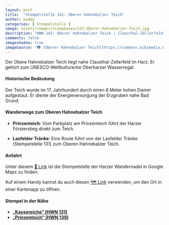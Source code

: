 ```yaml
---
layout: post
title:  "Stempelstelle 141: Oberer Hahnebalzer Teich"
author: buddy
categories: [ Stempelstelle ]
image: assets/images/stampboxes/141-Oberer-Hahnebalzer-Teich.jpg
description: "HWN 141: Oberer Hahnebalzer Teich | Clausthal-Zellerfeld"
comments: false
imageshadow: true
imageSource: '📷 [Oberer Hahnebalzer Teich](https://commons.wikimedia.org/wiki/File:Oberer_Hahnebalzer_Teich.jpg) von <a href="//commons.wikimedia.org/wiki/User:FB1969" title="User:FB1969">FB1969</a> unter Lizenz [CC BY-SA 4.0](https://creativecommons.org/licenses/by-sa/4.0)'
---
```


Der Obere Hahnebalzer Teich liegt nahe Clausthal-Zellerfeld im Harz. Er gehört zum UNESCO-Weltkulturerbe Oberharzer Wasserregal. 

#### Historische Bedeutung

Der Teich wurde im 17. Jahrhundert durch einen 8 Meter hohen Damm aufgestaut. Er diente der Energieversorgung der Erzgruben nahe Bad Grund. 

#### Wanderwege zum Oberen Hahnebalzer Teich

- **Prinzenteich**: Vom Parkplatz am Prinzenteich führt der Harzer Försterstieg direkt zum Teich. 

- **Lasfelder Tränke**: Eine Route führt von der Lasfelder Tränke (Stempelstelle 131) zum Oberen Hahnebalzer Teich. 

#### Anfahrt

Unter diesem [📍 Link](https://www.google.com/maps/dir/?api=1&origin=&destination=51.784750%2C%2010.286183) ist die Stempelstelle der Harzer Wandernadel in Google Maps zu finden.

<div class="android-only">
  Auf einem Handy kannst du auch diesen 
  <a href="geo:51.784750,10.286183">🗺️ Link</a> 
  verwenden, um den Ort in einer Kartenapp zu öffnen.
  <p></p>
</div>

#### Stempel in der Nähe

- [**„Kaysereiche“ (HWN 131)**](/stempelstelle-131-kaysereiche-schutzhuette)
- [**„Prinzenteich“ (HWN 139)**](/stempelstelle-139-kuckholzklippe)
